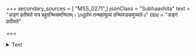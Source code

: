 +++
secondary_sources = [ "MSS_0271",]
jsonClass = "Subhaashita"
text = "अङ्गं प्रतीयते यत्र बहुग्रन्थिसमन्वितम्।  \nदुर्लभं तन्महामूल्यं ग्रन्थिवज्रकमुच्यते॥"
title = "अङ्गं प्रतीयते"

+++

<details><summary>Text</summary>

अङ्गं प्रतीयते यत्र बहुग्रन्थिसमन्वितम्।  
दुर्लभं तन्महामूल्यं ग्रन्थिवज्रकमुच्यते॥
</details>
